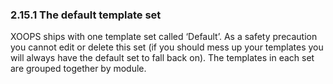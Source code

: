 ### 2.15.1	The default template set

XOOPS ships with one template set called ‘Default’. As a safety precaution you cannot edit or delete this set (if you should mess up your templates you will always have the default set to fall back on). The templates in each set are grouped together by module.
